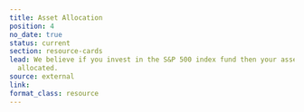 ```yaml
---
title: Asset Allocation
position: 4
no_date: true
status: current
section: resource-cards
lead: We believe if you invest in the S&P 500 index fund then your assets are appropriately
  allocated.
source: external
link: 
format_class: resource
---
```


